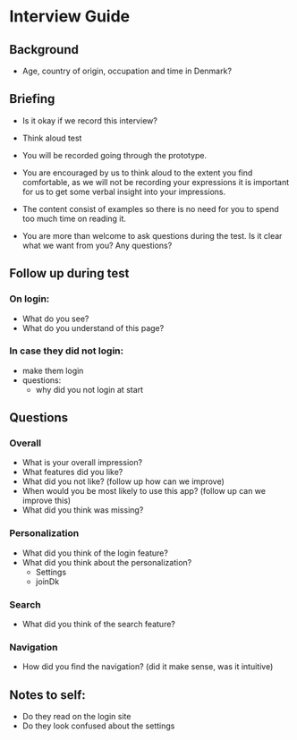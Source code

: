 # Interview Guide

## Background

- Age, country of origin, occupation and time in Denmark?

## Briefing 

- Is it okay if we record this interview?
- Think aloud test

- You will be recorded going through the prototype.
- You are encouraged by us to think aloud to the extent you find comfortable, as we will not be recording your expressions it is important for us to get some verbal insight into your impressions. 
- The content consist of examples so there is no need for you to spend too much time on reading it. 
- You are more than welcome to ask questions during the test. Is it clear what we want from you? Any questions?

## Follow up during test
### On login:
- What do you see?
- What do you understand of this page?

### In case they did not login:
- make them login
- questions:
	- why did you not login at start

## Questions
### Overall
- What is your overall impression?
- What features did you like?
- What did you not like? (follow up how can we improve)
- When would you be most likely to use this app? (follow up can we improve this)
- What did you think was missing?

### Personalization
- What did you think of the login feature? 
- What did you think about the personalization?
	- Settings
	- joinDk

### Search
- What did you think of the search feature?

### Navigation
- How did you find the navigation? (did it make sense, was it intuitive)

## Notes to self:
- Do they read on the login site
- Do they look confused about the settings
